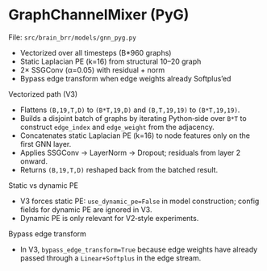 # GraphChannelMixer (PyG)

File: `src/brain_brr/models/gnn_pyg.py`

- Vectorized over all timesteps (B*960 graphs)
- Static Laplacian PE (k=16) from structural 10–20 graph
- 2× SSGConv (α=0.05) with residual + norm
- Bypass edge transform when edge weights already Softplus’ed

Vectorized path (V3)

- Flattens `(B,19,T,D)` to `(B*T,19,D)` and `(B,T,19,19)` to `(B*T,19,19)`.
- Builds a disjoint batch of graphs by iterating Python‑side over `B*T` to construct `edge_index` and `edge_weight` from the adjacency.
- Concatenates static Laplacian PE (k=16) to node features only on the first GNN layer.
- Applies SSGConv → LayerNorm → Dropout; residuals from layer 2 onward.
- Returns `(B,19,T,D)` reshaped back from the batched result.

Static vs dynamic PE

- V3 forces static PE: `use_dynamic_pe=False` in model construction; config fields for dynamic PE are ignored in V3.
- Dynamic PE is only relevant for V2‑style experiments.

Bypass edge transform

- In V3, `bypass_edge_transform=True` because edge weights have already passed through a `Linear+Softplus` in the edge stream.

